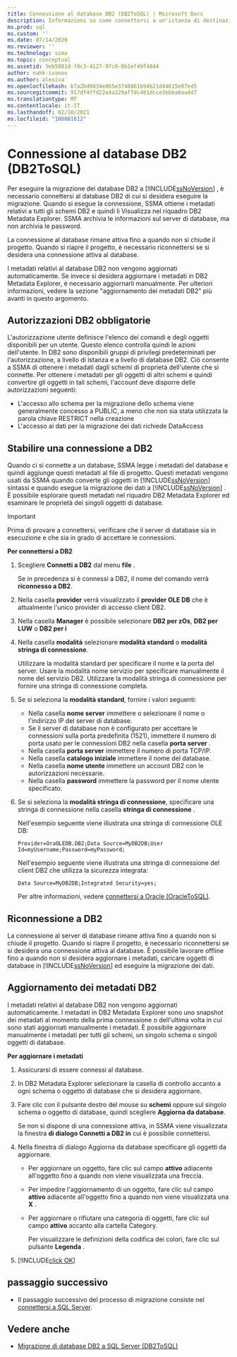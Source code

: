 ```yaml
---
title: Connessione al database DB2 (DB2ToSQL) | Microsoft Docs
description: Informazioni su come connettersi a un'istanza di destinazione del database DB2 per eseguire la migrazione di database DB2. SSMA ottiene i metadati relativi a tutti gli schemi DB2.
ms.prod: sql
ms.custom: ''
ms.date: 07/14/2020
ms.reviewer: ''
ms.technology: ssma
ms.topic: conceptual
ms.assetid: 5eb5801d-f0c3-4127-97c0-0b1ef49f4844
author: nahk-ivanov
ms.author: alexiva
ms.openlocfilehash: b7a2bd0434e865e3748861b94b21d44615e07ed5
ms.sourcegitcommit: 917df4ffd22e4a229af7dc481dcce3ebba0aa4d7
ms.translationtype: MT
ms.contentlocale: it-IT
ms.lasthandoff: 02/10/2021
ms.locfileid: "100081612"
---
```

# <a name="connecting-to-db2-database-db2tosql"></a>Connessione al database DB2 (DB2ToSQL)

Per eseguire la migrazione dei database DB2 a [!INCLUDE[ssNoVersion](../../includes/ssnoversion-md.md)] , è necessario connettersi al database DB2 di cui si desidera eseguire la migrazione. Quando si esegue la connessione, SSMA ottiene i metadati relativi a tutti gli schemi DB2 e quindi li Visualizza nel riquadro DB2 Metadata Explorer. SSMA archivia le informazioni sul server di database, ma non archivia le password.

La connessione al database rimane attiva fino a quando non si chiude il progetto. Quando si riapre il progetto, è necessario riconnettersi se si desidera una connessione attiva al database.

I metadati relativi al database DB2 non vengono aggiornati automaticamente. Se invece si desidera aggiornare i metadati in DB2 Metadata Explorer, è necessario aggiornarli manualmente. Per ulteriori informazioni, vedere la sezione "aggiornamento dei metadati DB2" più avanti in questo argomento.

## <a name="required-db2-permissions"></a>Autorizzazioni DB2 obbligatorie

L'autorizzazione utente definisce l'elenco dei comandi e degli oggetti disponibili per un utente. Questo elenco controlla quindi le azioni dell'utente. In DB2 sono disponibili gruppi di privilegi predeterminati per l'autorizzazione, a livello di istanza e a livello di database DB2. Ciò consente a SSMA di ottenere i metadati dagli schemi di proprietà dell'utente che si connette. Per ottenere i metadati per gli oggetti di altri schemi e quindi convertire gli oggetti in tali schemi, l'account deve disporre delle autorizzazioni seguenti:

- L'accesso allo schema per la migrazione dello schema viene generalmente concesso a PUBLIC, a meno che non sia stata utilizzata la parola chiave RESTRICT nella creazione
- L'accesso ai dati per la migrazione dei dati richiede DataAccess

## <a name="establishing-a-connection-to-db2"></a>Stabilire una connessione a DB2

Quando ci si connette a un database, SSMA legge i metadati del database e quindi aggiunge questi metadati al file di progetto. Questi metadati vengono usati da SSMA quando converte gli oggetti in [!INCLUDE[ssNoVersion](../../includes/ssnoversion-md.md)] sintassi e quando esegue la migrazione dei dati a [!INCLUDE[ssNoVersion](../../includes/ssnoversion-md.md)] . È possibile esplorare questi metadati nel riquadro DB2 Metadata Explorer ed esaminare le proprietà dei singoli oggetti di database.  

> [!IMPORTANT]
> Prima di provare a connettersi, verificare che il server di database sia in esecuzione e che sia in grado di accettare le connessioni.

**Per connettersi a DB2**

1. Scegliere **Connetti a DB2** dal menu **file** .

   Se in precedenza si è connessi a DB2, il nome del comando verrà **riconnesso a DB2**.

2. Nella casella **provider** verrà visualizzato il **provider OLE DB** che è attualmente l'unico provider di accesso client DB2.

3. Nella casella **Manager** è possibile selezionare **DB2 per zOs**, **DB2 per LUW** o **DB2 per i**

4. Nella casella **modalità** selezionare **modalità standard** o **modalità stringa di connessione**.

   Utilizzare la modalità standard per specificare il nome e la porta del server. Usare la modalità nome servizio per specificare manualmente il nome del servizio DB2. Utilizzare la modalità stringa di connessione per fornire una stringa di connessione completa.

5. Se si seleziona la **modalità standard**, fornire i valori seguenti:

   - Nella casella **nome server** immettere o selezionare il nome o l'indirizzo IP del server di database.
   - Se il server di database non è configurato per accettare le connessioni sulla porta predefinita (1521), immettere il numero di porta usato per le connessioni DB2 nella casella **porta server** .
   - Nella casella **porta server** immettere il numero di porta TCP/IP.
   - Nella casella **catalogo iniziale** immettere il nome del database.
   - Nella casella **nome utente** immettere un account DB2 con le autorizzazioni necessarie.
   - Nella casella **password** immettere la password per il nome utente specificato.

6. Se si seleziona la **modalità stringa di connessione**, specificare una stringa di connessione nella casella **stringa di connessione** .

   Nell'esempio seguente viene illustrata una stringa di connessione OLE DB:

   `Provider=OraOLEDB.DB2;Data Source=MyDB2DB;User Id=myUsername;Password=myPassword;`

   Nell'esempio seguente viene illustrata una stringa di connessione del client DB2 che utilizza la sicurezza integrata:
  
   `Data Source=MyDB2DB;Integrated Security=yes;`

   Per altre informazioni, vedere [connettersi a Oracle &#40;OracleToSQL&#41;](../../ssma/oracle/connect-to-oracle-oracletosql.md).
  
## <a name="reconnecting-to-db2"></a>Riconnessione a DB2

La connessione al server di database rimane attiva fino a quando non si chiude il progetto. Quando si riapre il progetto, è necessario riconnettersi se si desidera una connessione attiva al database. È possibile lavorare offline fino a quando non si desidera aggiornare i metadati, caricare oggetti di database in [!INCLUDE[ssNoVersion](../../includes/ssnoversion-md.md)] ed eseguire la migrazione dei dati.

## <a name="refreshing-db2-metadata"></a>Aggiornamento dei metadati DB2

I metadati relativi al database DB2 non vengono aggiornati automaticamente. I metadati in DB2 Metadata Explorer sono uno snapshot dei metadati al momento della prima connessione o dell'ultima volta in cui sono stati aggiornati manualmente i metadati. È possibile aggiornare manualmente i metadati per tutti gli schemi, un singolo schema o singoli oggetti di database.

**Per aggiornare i metadati**

1. Assicurarsi di essere connessi al database.
2. In DB2 Metadata Explorer selezionare la casella di controllo accanto a ogni schema o oggetto di database che si desidera aggiornare.
3. Fare clic con il pulsante destro del mouse su **schemi** oppure sul singolo schema o oggetto di database, quindi scegliere **Aggiorna da database**.

   Se non si dispone di una connessione attiva, in SSMA viene visualizzata la finestra **di dialogo Connetti a DB2 in** cui è possibile connettersi.
  
4. Nella finestra di dialogo Aggiorna da database specificare gli oggetti da aggiornare.
   - Per aggiornare un oggetto, fare clic sul campo **attivo** adiacente all'oggetto fino a quando non viene visualizzata una freccia.
   - Per impedire l'aggiornamento di un oggetto, fare clic sul campo **attivo** adiacente all'oggetto fino a quando non viene visualizzata una **X** .
   - Per aggiornare o rifiutare una categoria di oggetti, fare clic sul campo **attivo** accanto alla cartella Category.

     Per visualizzare le definizioni della codifica dei colori, fare clic sul pulsante **Legenda** .

5. [!INCLUDE[click OK](../../includes/clickok-md.md)]

## <a name="next-step"></a>passaggio successivo

- Il passaggio successivo del processo di migrazione consiste nel [connettersi a SQL Server](./connecting-to-sql-server-db2tosql.md).

## <a name="see-also"></a>Vedere anche

- [Migrazione di database DB2 a SQL Server &#40;DB2ToSQL&#41;](../../ssma/db2/migrating-db2-databases-to-sql-server-db2tosql.md)